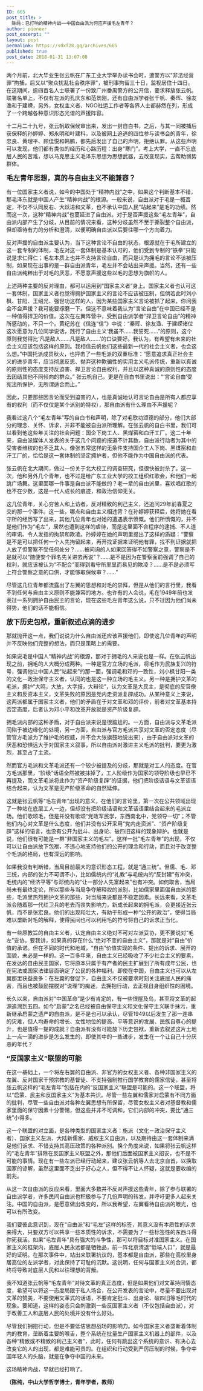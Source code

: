 ```yaml
---
ID: 665
post_title: >
  陈纯：已打响的精神内战──中国自由派为何应声援毛左青年？
author: pioneer
post_excerpt: ""
layout: post
permalink: https://sdxf28.gq/archives/665
published: true
post_date: 2018-01-31 13:07:08
---
```

两个月前，北大毕业生张云帆在广东工业大学举办读书会时，遭警方以“非法经营罪”拘捕，后又以“聚众扰乱社会秩序罪”，被刑事拘留三十日，监视居住十四日。在这期间，逾四百名人士联署了一份致广州番禺警方的公开信，要求释放张云帆。联署名单上，不仅有左派的孔庆东和范景刚，还有自由派学者张千帆、秦晖、徐友渔和于建嵘，另外，女权主义者、NGO社运工作者等各界人士都赫然在列，形成了一个跨越各种意识形态光谱的声援阵容。

十二月二十九号，张云帆取保候审出来，发出一封自白书，之后，与其一同被捕后获保释的孙婷婷、郑永明和叶建科，以及被网上追逃的四位参与读书会的青年，徐忠良、黄理平、顾佳悦和韩鹏，都先后发出了自己的声明，拒绝认罪。从这些声明可以发现，他们都有类似的经历和心路历程：出身“寒门”，考上大学，一直不忘底层人民的苦难，想以马克思主义毛泽东思想为思想武器，去改变现实，去帮助弱势群体。

<strong><span style="font-size: large;">毛左青年思想，真的与自由主义不能兼容？</span></strong>

有一位国家主义者说，如今的中国处于“精神内战”之中，如果这个判断基本不错，那毛泽东就是中国人产生“精神内战”的根源。一般来说，自由派对于毛是一概否定，不仅不认同反右、大跃进和文革，也不承认中国人民“站起来”是毛的功绩。然而这一次，这种“精神内战”也蔓延进了自由派。对于是否声援这些“毛左青年”，自由派内部产生了分歧，从目前的情况来看，这种分歧虽然不至于撕裂整个自由派，但却亟待有力的分析和澄清，以便明确自由派以后要往哪一个方向着力。

反对声援的自由派主要认为，当下这种言论不自由的状态，根源就在于毛所建立的这一套专制的体制，毛左对这一套体制是基本认可的，他们受到专制的“铁拳”只能说是求仁得仁；毛左本质上也并不支持言论自由，而只是认为拥毛的言论不该被压制，如果现在出事的是一群自由派青年，毛左并不会站出来声援。当然，还有一些自由派纯粹出于对毛的厌恶，不愿意声援这些以毛的思想为旗帜的人。

上述两种主要的反对理由，都可以运用到“国家主义者”身上。国家主义者也认可这一套体制，国家主义者也觉得拥护国家主义的言论不应该被压制，但倘若此时刘小枫、甘阳、王绍光、强世功这样的人，因为某些国家主义言论被抓了起来，你问我会不会声援？我可能要琢磨一下。但这不意味着我认为“言论自由”在中国已经不是一种值得捍卫的价值。这次在左翼阵营中，受到自由派学者“捍卫言论自由”的精神所感动的，不只一个。黄纪苏在《信连“信”》中说：“秦晖、徐友渔、于建嵘诸位这次愿意为几位同学说话，践行了自由主义‘我虽不……我誓死……”的原则，这个原则我觉得比‘凡是敌人……凡是敌人……’的口诀要好。我认为，有希望有未来的社会主义应该包括这样的原则。我相信云帆他们这些最新一代的社会主义者，也会这么想。”中国托派成员秋火，也抨击了一些毛派的双重标准：“愿意追求真正社会主义的进步青年，应当彻底反思、抛弃这种欺骗性的实用主义毛派传统，重新以真诚的原则性的态度支持反迫害、捍卫言论自由权利，并且以这种真诚的原则性的态度去团结其他不同倾向的群众。” 张云帆自己，更是在自白书里说出：“‘言论自由’受宪法所保护，无所谓适合而止。”

因此，只要那些因言论而受到迫害的人，也是真诚地认可言论自由是所有人都应享有的权利（而不仅仅是某个派别的特权），那自由派有什么理由不声援呢？

我看过这八个“毛左青年”写的自白书和声明，除了对毛歌功颂德的部分，他们大部分的理念、关怀、诉求，并非不能被自由派所理解。在张云帆的自白书里，我们可以看到他这些年关注的社会问题：国企下岗工人、黑煤窑和血汗工厂。这二十年来，自由派媒体人发表的关于这几个问题的报道不计其数，自由派行动者为其中的受害者维权的也不乏其人。像张五常这样的无条件支持国企工人下岗、黑煤窑和血汗工厂的，恰恰是这一套体制的坚定拥护者，但他不能作为中国自由派的代表。

张云帆在北大期间，做过一份关于北大校工的调查研究，但很快被封杀了。这一次，他和另外几个青年，也不过是给广东工业大学的校工组织红歌会，和他们一起跳广场舞。这里面哪一件事是自由派不能做的？老一辈的自由派里，喜欢唱红歌的也不在少数，这是一代人成长的痕迹，和政治信仰无关。

这几位青年，关心穷苦人和上访者，反对精致的利己主义，还追问29年前春夏之交的那一个事件。这一些，哪点和自由主义相违背？在孙婷婷获释后，她将她在看守所的经历写了出来，其他几位青年也对她的遭遇表示愤慨。他们所愤慨的，并不是他们作为“毛左”，居然也遭到这样的虐待，而是这里面不合程序的逮捕、不人道的审讯、令人发指的拘禁和欺凌。孙婷婷在她的声明里提出了这样的质疑：“警察是不是可以把任何一个人先拘留起来，再开找证据来证明他有罪，找不到证据就把人放了但警察不受任何处分？……被问询的人如果回答得不如警察之意，警察是不是就可以“随便安个罪名先关进去再说”？……是不是因为在警察面前强调了自己的权利，就应该被认为“不配合”而得到看守所里显而易见的欺凌？……是不是必须写上符合警察之意的口供，才能够取保候审？……”

尽管这几位青年都流露出了左翼的思想和对毛的崇拜，但是从他们的言行里，我看不到任何与自由主义原则不能兼容的地方。也许有的人会说，毛在1949年前也发表过一系列拥护自由民主的言论，现在这些毛左青年这么说，只不过因为他们尚未得势，他们的话不能相信。

<strong><span style="font-size: large;">放下历史包袱，重新叙述点滴的进步</span></strong>

那就抛开这一点，我们说说为什么自由派还应该声援他们，即使这几位青年的声明并不反映他们完整的想法，而只是策略上的需要。

如果说毛是中国人“精神内战”的根源，那对于拥毛的人来说也是一样。在张云帆出现之前，拥毛的人大概分成两种。一种是官方立场的毛派，将毛作为民族复兴的符号，强调他让中国人民“站起来”的那一面，强调毛和邓的一致性，刘小枫甘阳一类的文化－政治保守主义者，认同的也是这一种立场的毛主义。另一种是拥护文革的毛派，拥护“大鸣，大放，大字报，大辩论”，认为文革是大民主，是彻底的反官僚主义和反资本主义，文革失败的原因是党内走资派复辟成功。从某种意义上来说，这两派都属于国家主义者，他们的矛盾在于对文革和邓的评价，前者对文革基本持否定态度，后者认为邓小平和改革开放就是资产阶级复辟。

拥毛派内部的这种矛盾，对于自由派来说是很尴尬的。一方面，自由派与文革毛派同陷于被边缘化的处境，另一方面，自由派与官方毛派共享对文革的否定态度（尽管官方毛派为了维护毛的权威，并不会大张旗鼓地说出来），由于自由派对文革的厌恶和恐惧远大于对国家主义叙事，所以自由派对激进主义毛派的批判，要更为激烈，甚至占了主流。

然而官方毛派和文革毛派还有一个较少被提及的分歧，那就是对工人的态度。在官方毛派那里，“阶级”话语全然被被抹掉了，工人阶级作为国家的领导阶级也早已不再提及，而文革毛派将此作为“资产阶级复辟”的证据，他们把阶级话语与文革话语结合起来，认为文革是无产阶级革命的自然延伸。

这就是张云帆等“毛左青年”出现的意义，在他们的言论里，第一次在公共领域出现了一种站在底层工人一边，但却没有把阶级话语和文革话语里结合起来的毛派立场。他们歌颂毛，但是并没有歌颂“党政军民学，东西南北中，党领导一切”；不管他们内心对文革是什么态度，他们并没有公开采用“党内走资派”、“资产阶级复辟”这样的语言，也没有公开为批斗、出身论、破四旧这样的现象辩护。也就是说，他们很有可能是一群“非国家主义的毛左”。这样一批“毛左青年”的出现，不仅可以让自由派放下包袱，不违心地支持他们的公开的理念和行动，而且对于改变整个毛派的格局，也有深远的影响。

如果我没有判断错，当局目前最大的意识形态工程，就是“通三统”。但儒、毛、邓三统，内部的张力不可谓不小，比如儒统内的“礼教”与毛统内的“反封建”有冲突，毛统内的“经济平等”与邓统内的“让一部分人先富起来”也有冲突。如何取舍，当局尚未有最终定论，所以那些与当局争夺解释权的派别，比如儒家里面偏自由派的那些，毛派里热烈拥护文革的那些，对当局来说都是不稳定因素。长远来看，文革毛派会随着那一代红卫兵的老去而丧失影响力，新成长起来的拥毛派，会更接近张云帆，而不是张宏良。他们的出现和壮大，有助于形成一种“公开的政治”，使得当局难以垄断对毛的解释，使得民间也可以利用毛的符号将自己的诉求正当化。

有一些原教旨的自由主义者，认定自由主义绝对不可对左派妥协，更不要说对“毛左”妥协。要我讲，如果真的存在什么“绝对不变的自由主义”，那就是对“自由”价值的承诺。但在不同的时代和地域，“自由”价值实现的条件、提出的诉求、展开的面貌，未必是一样的。这一百多年来，自由主义已经吸收了不少社会主义的要素，在发达的自由民主国家，它将原本只属于有产者的民主扩展到了所有成年公民，也在宪法或国家法律层面确定了公民的各种福利。即使在中国，自由主义也可以从左翼那里获益良多：在左翼的督促下，自由主义不仅被要求时刻关注底层人民的痛苦，而且也被鼓励摆脱对“说理”的痴迷，去拥抱行动，去正视自身组织性的困境。

长久以来，自由派对“中国革命”是少有肯定的，有一些恨屋及乌，甚至将文革的起源追溯到五四。如今“启蒙”之名已经被自由保守主义和文化保守主义联手抹污，重新继承启蒙之遗产的自由派，是不是也可以承认，尽管1949以后发生了那一连串的灾难，但人均寿命的增长、女性地位的提高、平等意识的发展、民族自尊心的提升，也是值得一提的成就？自由派有没有可能放下历史包袱，重新去叙述这片土地上一点一滴的进步是怎么发生的，即使其中的一些进步，发生在一个让自己十分厌恶的年代？

<strong><span style="font-size: large;">“反国家主义”联盟的可能</span></strong>

在这一基础上，一个将左右翼的自由派、非官方的女权主义者、各种非国家主义的左翼、反对国家干预宗教的基督徒、不支持强制推行国学教育的儒家信徒，甚至将张云帆这样的“毛左青年”包括在内的“反国家主义”联盟是可能的。这一个联盟，将以“启蒙、民主和反国家主义”为基本共识。尽管一些左翼和儒家对启蒙有不同方面的批判，尽管一些自由派对各种左翼思想有所保留，尽管女权主义者对基督教和儒家里面的保守因素十分警惕，但这些并非不可调和，它们内部的冲突，要比“通三统”小得多。

这一个联盟的对立面，是各种类型的国家主义者：施派（文化－政治保守主义者）、国家主义左派、大陆新儒家、威权主义自由派，以及期待由这一套体制来满足他们诉求、不惜支持其高压政策的各种派别。换个角度来说，如果将张云帆这样的“毛左青年”排除在反国家主义联盟之外，那他们后面被国家主义招安，也不是不可能的事情。现在有一些左派已经行动起来，建议张云帆等人去北京自首，以换取国家的谅解，虽然这里面不乏出于好心之人，但不得不让人怀疑，这就是要收编的前兆。

从这一次自由派的反应来看，里面大多数并不反对声援这些青年，除了参与联署的自由派学者，许多民间自由派也积极参与了几份声明的转发，并呼吁更多人起来关注。中国的自由派，是愿意做出改变的，所以我希望，左翼看待自由派的眼光，也可以有所改变。

我们要彼此意识到，现在“自由派”和“毛左”这样的标签，其意义没有本质性的诉求来得大，只要双方可以共享一些本质性的诉求，不需要为了一些标签性的东西斗得你死我活。如果“毛左青年”具有强大的斗争性，那可以将目标对准国家主义。在国家主义的框架内，底层人民永远都是牺牲品，前一阵北京清退“低端人口”，就是最好的证明。在那次事件中，站出来联署抗议的，基本都是自由派，那些在高校里身居高位的左派学者，对此保持了可耻的沉默。这说明，任何与国家主义的合流，都终将导致对底层人民和以往理想的背叛。

我不知道张云帆等“毛左青年”对待文革的真正态度，但是如果他们对文革持同情态度，希望可以将这一态度局限于私人场合，在公开发表的言论中，尽量不要出现对文革的赞美，不要使用文革式的话语，不要肯定批斗、出身论、破四旧等毛时代的现象。要知道，这样的姿态只会刺激到一些反国家主义者（不仅包括自由派），对于改善工人和底层人民的处境并没有什么好处。

尽管我们拥抱行动，但是不要低估思想战场的影响力。如今国家主义者垄断着体制内的教育，垄断着主要的喉舌，整个系统在批量生产国家主义机器上的部件，以及各种“精致或不精致的利己主义者”，此时，任何有跳出这个系统的意识、有决心去改变它的人的出现，都是难能可贵的。在组织和行动受到严厉压制的时候，争夺中国年轻人的头脑，就是在争夺中国的未来。

这场精神内战，早就已经打响了。

<strong>（陈纯，中山大学哲学博士，青年学者，教师）</strong>